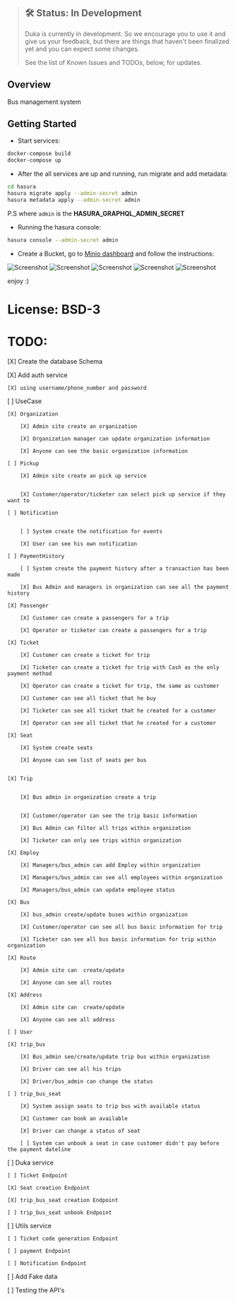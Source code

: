> ## 🛠 Status: In Development
> Duka is currently in development. So we encourage you to use it and give us your feedback, but there are things that haven't been finalized yet and you can expect some changes.
>
> See the list of Known Issues and TODOs, below, for updates.

## Overview

Bus management system


## Getting Started

* Start services:

```bash
docker-compose build
docker-compose up
```

* After the all services are up and running, run migrate and add metadata:

```bash
cd hasura
hasura migrate apply --admin-secret admin
hasura metadata apply --admin-secret admin
```

P.S where `admin` is the **HASURA_GRAPHQL_ADMIN_SECRET**


* Running the hasura console:

```bash
hasura console --admin-secret admin
```


* Create a Bucket, go to [Minio dashboard][Minio] and follow the instructions:

![Screenshot](https://i.ibb.co/6wYd0q0/Screenshot-from-2021-09-27-17-33-55.png)
![Screenshot](https://i.ibb.co/tJY73QQ/Screenshot-from-2021-09-27-17-34-07.png)
![Screenshot](https://i.ibb.co/pynyg9Y/Screenshot-from-2021-09-27-17-34-27.png)
![Screenshot](https://i.ibb.co/YDCYgnx/Screenshot-from-2021-09-27-17-37-23.png)
![Screenshot](https://i.ibb.co/ySzkhHg/Screenshot-from-2021-09-27-17-35-01.png)



enjoy :)

# License: BSD-3


[Duka]: https://github.com/Mohamed-Kaizen/duka



[Minio]: http://storageui.localhost/



# TODO:

[X] Create the database Schema

[X] Add auth service

    [X] using username/phone_number and password

[ ] UseCase

    [X] Organization

        [X] Admin site create an organization
        
        [X] Organization manager can update organization information

        [X] Anyone can see the basic organization information
        
    [ ] Pickup

        [X] Admin site create an pick up service
        

        [X] Customer/operator/ticketer can select pick up service if they want to

    [ ] Notification


        [ ] System create the notification for events
        
        [X] User can see his own notification

    [ ] PaymentHistory

        [ ] System create the payment history after a transaction has been made

        [X] Bus Admin and managers in organization can see all the payment history

    [X] Passenger

        [X] Customer can create a passengers for a trip

        [X] Operator or ticketer can create a passengers for a trip

    [X] Ticket

        [X] Customer can create a ticket for trip

        [X] Ticketer can create a ticket for trip with Cash as the only payment method

        [X] Operator can create a ticket for trip, the same as customer

        [X] Customer can see all ticket that he buy

        [X] Ticketer can see all ticket that he created for a customer

        [X] Operator can see all ticket that he created for a customer

    [X] Seat

        [X] System create seats

        [X] Anyone can see list of seats per bus


    [X] Trip


        [X] Bus admin in organization create a trip


        [X] Customer/operator can see the trip basic information

        [X] Bus Admin can filter all trips within organization

        [X] Ticketer can only see trips within organization

    [X] Employ

        [X] Managers/bus_admin can add Employ within organization

        [X] Managers/bus_admin can see all employees within organization

        [X] Managers/bus_admin can update employee status

    [X] Bus

        [X] bus_admin create/update buses within organization

        [X] Customer/operator can see all bus basic information for trip

        [X] Ticketer can see all bus basic information for trip within organization

    [X] Route

        [X] Admin site can  create/update

        [X] Anyone can see all routes

    [X] Address

        [X] Admin site can  create/update

        [X] Anyone can see all address

    [ ] User

    [X] trip_bus

        [X] Bus_admin see/create/update trip bus within organization

        [X] Driver can see all his trips 

        [X] Driver/bus_admin can change the status

    [ ] trip_bus_seat

        [X] System assign seats to trip bus with available status

        [X] Customer can book an available

        [X] Driver can change a status of seat

        [ ] System can unbook a seat in case customer didn't pay before the payment dateline 


[ ] Duka service

    [ ] Ticket Endpoint

    [X] Seat creation Endpoint

    [X] trip_bus_seat creation Endpoint

    [ ] trip_bus_seat unbook Endpoint



[ ] Utils service

    [ ] Ticket code generation Endpoint

    [ ] payment Endpoint

    [ ] Notification Endpoint




[ ] Add Fake data


[ ] Testing the API's